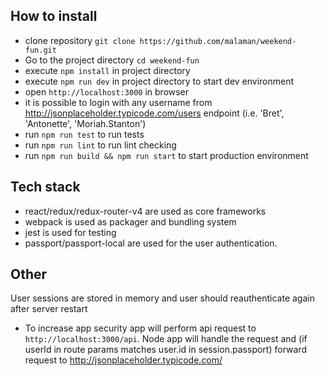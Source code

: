 ## How to install

- clone repository `git clone https://github.com/malaman/weekend-fun.git`
- Go to the project directory `cd weekend-fun`
- execute `npm install` in project directory
- execute `npm run dev` in project directory to start dev environment
- open `http://localhost:3000` in browser
- it is possible to login with any username from http://jsonplaceholder.typicode.com/users endpoint
(i.e. 'Bret', 'Antonette', 'Moriah.Stanton')
- run `npm run test` to run tests
- run `npm run lint` to run lint checking
- run `npm run build && npm run start` to start production environment


## Tech stack
- react/redux/redux-router-v4 are used as core frameworks
- webpack is used as packager and bundling system
- jest is used for testing
- passport/passport-local are used for the user authentication.

## Other
User sessions are stored in memory and user should reauthenticate again after server restart
- To increase app security app will perform api request to `http://localhost:3000/api`.
Node app will handle the request and (if userId in route params matches user.id in session.passport) forward request to http://jsonplaceholder.typicode.com/
